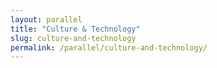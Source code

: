 ```yaml
---
layout: parallel
title: "Culture & Technology"
slug: culture-and-technology
permalink: /parallel/culture-and-technology/
---
```

